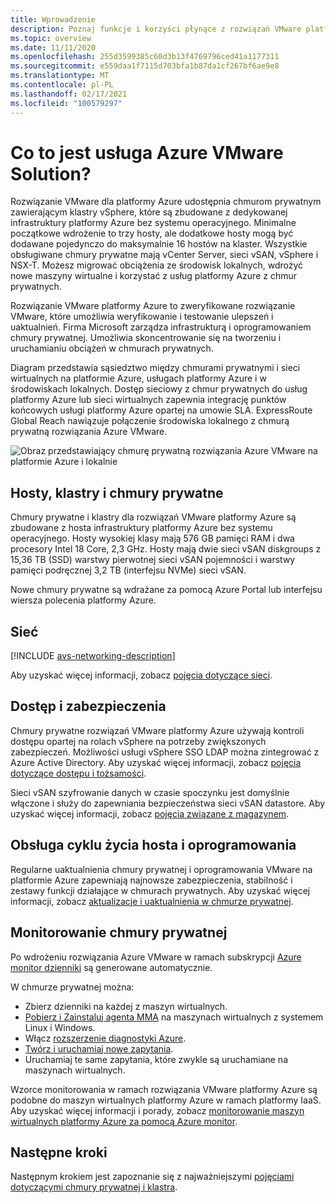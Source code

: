 ```yaml
---
title: Wprowadzenie
description: Poznaj funkcje i korzyści płynące z rozwiązań VMware platformy Azure w celu wdrażania obciążeń opartych na oprogramowaniu VMware na platformie Azure i zarządzania nimi.
ms.topic: overview
ms.date: 11/11/2020
ms.openlocfilehash: 255d3599385c60d3b13f4769796ced41a1177311
ms.sourcegitcommit: e559daa1f7115d703bfa1b87da1cf267bf6ae9e8
ms.translationtype: MT
ms.contentlocale: pl-PL
ms.lasthandoff: 02/17/2021
ms.locfileid: "100579297"
---
```

# <a name="what-is-azure-vmware-solution"></a>Co to jest usługa Azure VMware Solution?

Rozwiązanie VMware dla platformy Azure udostępnia chmurom prywatnym zawierającym klastry vSphere, które są zbudowane z dedykowanej infrastruktury platformy Azure bez systemu operacyjnego. Minimalne początkowe wdrożenie to trzy hosty, ale dodatkowe hosty mogą być dodawane pojedynczo do maksymalnie 16 hostów na klaster.  Wszystkie obsługiwane chmury prywatne mają vCenter Server, sieci vSAN, vSphere i NSX-T. Możesz migrować obciążenia ze środowisk lokalnych, wdrożyć nowe maszyny wirtualne i korzystać z usług platformy Azure z chmur prywatnych.

Rozwiązanie VMware platformy Azure to zweryfikowane rozwiązanie VMware, które umożliwia weryfikowanie i testowanie ulepszeń i uaktualnień. Firma Microsoft zarządza infrastrukturą i oprogramowaniem chmury prywatnej. Umożliwia skoncentrowanie się na tworzeniu i uruchamianiu obciążeń w chmurach prywatnych. 

Diagram przedstawia sąsiedztwo między chmurami prywatnymi i sieci wirtualnych na platformie Azure, usługach platformy Azure i w środowiskach lokalnych. Dostęp sieciowy z chmur prywatnych do usług platformy Azure lub sieci wirtualnych zapewnia integrację punktów końcowych usługi platformy Azure opartej na umowie SLA. ExpressRoute Global Reach nawiązuje połączenie środowiska lokalnego z chmurą prywatną rozwiązania Azure VMware. 

![Obraz przedstawiający chmurę prywatną rozwiązania Azure VMware na platformie Azure i lokalnie](./media/adjacency-overview-drawing-final.png)

## <a name="hosts-clusters-and-private-clouds"></a>Hosty, klastry i chmury prywatne

Chmury prywatne i klastry dla rozwiązań VMware platformy Azure są zbudowane z hosta infrastruktury platformy Azure bez systemu operacyjnego. Hosty wysokiej klasy mają 576 GB pamięci RAM i dwa procesory Intel 18 Core, 2,3 GHz. Hosty mają dwie sieci vSAN diskgroups z 15,36 TB (SSD) warstwy pierwotnej sieci vSAN pojemności i warstwy pamięci podręcznej 3,2 TB (interfejsu NVMe) sieci vSAN.

Nowe chmury prywatne są wdrażane za pomocą Azure Portal lub interfejsu wiersza polecenia platformy Azure.

## <a name="networking"></a>Sieć

[!INCLUDE [avs-networking-description](includes/azure-vmware-solution-networking-description.md)]

Aby uzyskać więcej informacji, zobacz [pojęcia dotyczące sieci](concepts-networking.md).

## <a name="access-and-security"></a>Dostęp i zabezpieczenia

Chmury prywatne rozwiązań VMware platformy Azure używają kontroli dostępu opartej na rolach vSphere na potrzeby zwiększonych zabezpieczeń. Możliwości usługi vSphere SSO LDAP można zintegrować z Azure Active Directory. Aby uzyskać więcej informacji, zobacz [pojęcia dotyczące dostępu i tożsamości](concepts-identity.md).  

Sieci vSAN szyfrowanie danych w czasie spoczynku jest domyślnie włączone i służy do zapewniania bezpieczeństwa sieci vSAN datastore. Aby uzyskać więcej informacji, zobacz [pojęcia związane z magazynem](concepts-storage.md).

## <a name="host-and-software-lifecycle-maintenance"></a>Obsługa cyklu życia hosta i oprogramowania

Regularne uaktualnienia chmury prywatnej i oprogramowania VMware na platformie Azure zapewniają najnowsze zabezpieczenia, stabilność i zestawy funkcji działające w chmurach prywatnych. Aby uzyskać więcej informacji, zobacz [aktualizacje i uaktualnienia w chmurze prywatnej](concepts-upgrades.md).

## <a name="monitoring-your-private-cloud"></a>Monitorowanie chmury prywatnej

Po wdrożeniu rozwiązania Azure VMware w ramach subskrypcji [Azure monitor dzienniki](../azure-monitor/overview.md) są generowane automatycznie. 

W chmurze prywatnej można:
- Zbierz dzienniki na każdej z maszyn wirtualnych.
- [Pobierz i Zainstaluj agenta MMA](../azure-monitor/agents/log-analytics-agent.md#installation-options) na maszynach wirtualnych z systemem Linux i Windows.
- Włącz [rozszerzenie diagnostyki Azure](../azure-monitor/agents/diagnostics-extension-overview.md).
- [Twórz i uruchamiaj nowe zapytania](../azure-monitor/logs/data-platform-logs.md#log-queries).
- Uruchamiaj te same zapytania, które zwykle są uruchamiane na maszynach wirtualnych.

Wzorce monitorowania w ramach rozwiązania VMware platformy Azure są podobne do maszyn wirtualnych platformy Azure w ramach platformy IaaS. Aby uzyskać więcej informacji i porady, zobacz [monitorowanie maszyn wirtualnych platformy Azure za pomocą Azure monitor](../azure-monitor/vm/monitor-vm-azure.md).

## <a name="next-steps"></a>Następne kroki

Następnym krokiem jest zapoznanie się z najważniejszymi [pojęciami dotyczącymi chmury prywatnej i klastra](concepts-private-clouds-clusters.md).

<!-- LINKS - external -->

<!-- LINKS - internal -->
[concepts-private-clouds-clusters]: ./concepts-private-clouds-clusters.md

